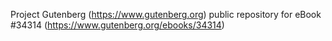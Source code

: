 Project Gutenberg (https://www.gutenberg.org) public repository for eBook #34314 (https://www.gutenberg.org/ebooks/34314)
